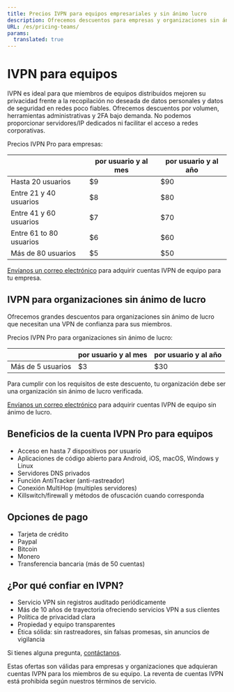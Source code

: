 ```yaml
---
title: Precios IVPN para equipos empresariales y sin ánimo lucro
description: Ofrecemos descuentos para empresas y organizaciones sin ánimo de lucro que necesitan una VPN de confianza para sus equipos.
URL: /es/pricing-teams/
params:
  translated: true
---
```

# IVPN para equipos

IVPN es ideal para que miembros de equipos distribuidos mejoren su privacidad frente a la recopilación no deseada de datos personales y datos de seguridad en redes poco fiables. Ofrecemos descuentos por volumen, herramientas administrativas y 2FA bajo demanda. No podemos proporcionar servidores/IP dedicados ni facilitar el acceso a redes corporativas.

Precios IVPN Pro para empresas:

<div class="price-box">
<table>
<thead>
<tr>
<th></th>
<th>por usuario y al mes</th>
<th>por usuario y al año</th>
</tr>
</thead>
<tbody>
<tr>
<td>Hasta 20 usuarios</td>
<td>$9</td>
<td>$90</td>
</tr>
<tr>
<td>Entre 21 y 40 usuarios</td>
<td>$8</td>
<td>$80</td>
</tr>
<tr>
<td>Entre 41 y 60 usuarios</td>
<td>$7</td>
<td>$70</td>
</tr>
<tr>
<td>Entre 61 to 80 usuarios</td>
<td>$6</td>
<td>$60</td>
</tr>
<tr>
<td>Más de 80 usuarios</td>
<td>$5</td>
<td>$50</td>
</tr>
</tbody>
</table>
</div>

[Envíanos un correo electrónico](mailto:team-support@ivpn.net) para adquirir cuentas IVPN de equipo para tu empresa.

## IVPN para organizaciones sin ánimo de lucro

Ofrecemos grandes descuentos para organizaciones sin ánimo de lucro que necesitan una VPN de confianza para sus miembros.

Precios IVPN Pro para organizaciones sin ánimo de lucro:

<div class="price-box">
<table>
<thead>
<tr>
<th></th>
<th>por usuario y al mes</th>
<th>por usuario y al año</th>
</tr>
</thead>
<tbody>
<tr>
<td>Más de 5 usuarios</td>
<td>$3</td>
<td>$30</td>
</tr>
</tbody>
</table>
</div>

Para cumplir con los requisitos de este descuento, tu organización debe ser una organización sin ánimo de lucro verificada.

[Envíanos un correo electrónico](mailto:team-support@ivpn.net) para adquirir cuentas IVPN de equipo sin ánimo de lucro.

## Beneficios de la cuenta IVPN Pro para equipos

* Acceso en hasta 7 dispositivos por usuario
* Aplicaciones de código abierto para Android, iOS, macOS, Windows y Linux
* Servidores DNS privados
* Función AntiTracker (anti-rastreador)
* Conexión MultiHop (multiples servidores)
* Killswitch/firewall y métodos de ofuscación cuando corresponda

## Opciones de pago

* Tarjeta de crédito
* Paypal
* Bitcoin
* Monero
* Transferencia bancaria (más de 50 cuentas)

## ¿Por qué confiar en IVPN?

* Servicio VPN sin registros auditado periódicamente
* Más de 10 años de trayectoria ofreciendo servicios VPN a sus clientes
* Política de privacidad clara
* Propiedad y equipo transparentes
* Ética sólida: sin rastreadores, sin falsas promesas, sin anuncios de vigilancia

Si tienes alguna pregunta, [contáctanos](mailto:team-support@ivpn.net).

Estas ofertas son válidas para empresas y organizaciones que adquieran cuentas IVPN para los miembros de su equipo. La reventa de cuentas IVPN está prohibida según nuestros términos de servicio.